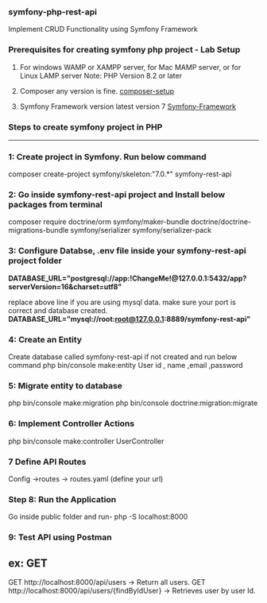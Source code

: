 ### symfony-php-rest-api
Implement CRUD Functionality using Symfony Framework

### Prerequisites for creating symfony php project - Lab Setup
1. For windows WAMP or XAMPP server, for Mac MAMP server, or for Linux LAMP server
Note: PHP Version 8.2 or later

2. Composer any version is fine.
   [composer-setup](https://getcomposer.org/download/)

3. Symfony Framework version latest version 7
  [Symfony-Framework](https://symfony.com/doc/current/setup.html)


### Steps to create symfony project in PHP
--------------------------------------------------------------------------------------------------------------------------------------
### 1: Create project in Symfony. Run below command
composer create-project symfony/skeleton:"7.0.*" symfony-rest-api
 
### 2: Go inside symfony-rest-api project and Install below packages from terminal
composer require doctrine/orm symfony/maker-bundle doctrine/doctrine-migrations-bundle symfony/serializer symfony/serializer-pack
 
### 3: Configure Databse, .env file inside your symfony-rest-api project folder
 **DATABASE_URL="postgresql://app:!ChangeMe!@127.0.0.1:5432/app?serverVersion=16&charset=utf8"**

replace above line if you are using mysql data. make sure your port is correct and database created.
   **DATABASE_URL="mysql://root:root@127.0.0.1:8889/symfony-rest-api"**
               
### 4: Create an Entity 
Create database called symfony-rest-api if not created and run below command
php bin/console make:entity User
id , name ,email ,password
 
### 5: Migrate entity to database
php bin/console make:migration
php bin/console doctrine:migration:migrate

### 6: Implement Controller Actions 
php bin/console make:controller UserController

### 7 Define API Routes 
Config ->routes -> routes.yaml (define your url)

### Step 8: Run the Application
Go inside public folder and run-
php -S localhost:8000

### 9: Test API using Postman 
ex: GET
------------------
GET http://localhost:8000/api/users -> Return all users.
GET http://localhost:8000/api/users/{findByIdUser} -> Retrieves user by user Id.



